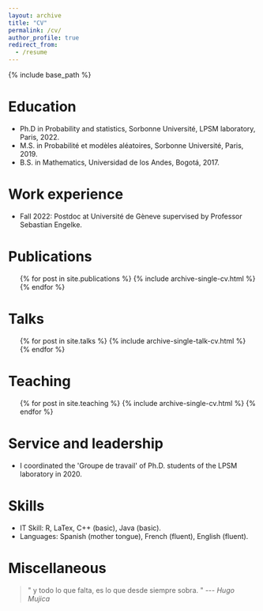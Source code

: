 ```yaml
---
layout: archive
title: "CV"
permalink: /cv/
author_profile: true
redirect_from:
  - /resume
---
```


{% include base_path %}

Education
======
* Ph.D in Probability and statistics, Sorbonne Université, LPSM laboratory, Paris, 2022. 
* M.S. in Probabilité et modèles aléatoires, Sorbonne Université, Paris, 2019.
* B.S. in Mathematics, Universidad de los Andes, Bogotá, 2017.


Work experience
======
* Fall 2022: Postdoc at Université de Gèneve supervised by Professor Sebastian Engelke.

Publications
======
  <ul>{% for post in site.publications %}
    {% include archive-single-cv.html %}
  {% endfor %}</ul>
  
Talks
======
  <ul>{% for post in site.talks %}
    {% include archive-single-talk-cv.html %}
  {% endfor %}</ul>
  
Teaching
======
  <ul>{% for post in site.teaching %}
    {% include archive-single-cv.html %}
  {% endfor %}</ul>
  
Service and leadership
======
* I coordinated the 'Groupe de travail' of Ph.D. students of the LPSM laboratory in 2020. 

Skills
======
* IT Skill: R, LaTex, C++ (basic), Java (basic).
* Languages: Spanish (mother tongue), French (fluent), English (fluent).

Miscellaneous
======
<blockquote>
" y todo lo que falta,
 es lo que desde siempre sobra. "
--- <cite>Hugo Mujica</cite>
</blockquote>
